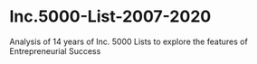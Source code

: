 # Inc.5000-List-2007-2020
Analysis of 14 years of Inc. 5000 Lists to explore the features of Entrepreneurial Success 
